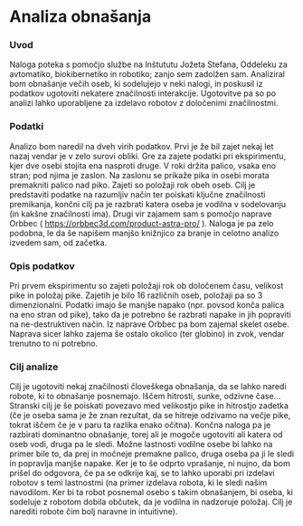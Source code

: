Analiza obnašanja
=================
### Uvod
Naloga poteka s pomočjo službe na Inštututu Jožeta Stefana, Oddeleku za avtomatiko, biokibernetiko in robotiko; zanjo sem zadolžen sam.
Analiziral bom obnašanje večih oseb, ki sodelujejo v neki nalogi, in poskusil iz podatkov ugotoviti nekatere značilnosti interakcije. Ugotovitve pa so po analizi lahko uporabljene za izdelavo robotov z določenimi značilnostmi.

### Podatki
Analizo bom naredil na dveh virih podatkov.
Prvi je že bil zajet nekaj let nazaj vendar je v zelo surovi obliki. Gre za zajete podatki pri ekspirimentu, kjer dve osebi stojita ena nasproti druge. V roki držita palico, vsaka eno stran; pod njima je zaslon. Na zaslonu se prikaže pika in osebi morata premakniti palico nad piko. Zajeti so položaji rok obeh oseb. Cilj je predstaviti podatke na razumljiv način ter poiskati ključne značilnosti premikanja, končni cilj pa je razbrati katera oseba je vodilna v sodelovanju (in kakšne značilnosti ima).
Drugi vir zajamem sam s pomočjo naprave Orbbec ( https://orbbec3d.com/product-astra-pro/ ). Naloga je pa zelo podobna, le da še napišem manjšo knižnjico za branje in celotno analizo izvedem sam, od začetka.

### Opis podatkov
Pri prvem ekspirimentu so zajeti položaji rok ob določenem času, velikost pike in položaj pike. Zajetih je bilo 16 različnih oseb, položaji pa so 3 dimenzionalni. Podatki imajo še manjše napako (npr. povsod konča palica na eno stran od pike), tako da je potrebno še razbrati napake in jih popraviti na ne-destruktiven način.
Iz naprave Orbbec pa bom zajemal skelet osebe. Naprava sicer lahko zajema še ostalo okolico (ter globino) in zvok, vendar trenutno to ni potrebno.

### Cilj analize
Cilj je ugotoviti nekaj značilnosti človeškega obnašanja, da se lahko naredi robote, ki to obnašanje posnemajo. Iščem hitrosti, sunke, odzivne čase... Stranski cilj je še poiskati povezavo med velikostjo pike in hitrostjo zadetka (če je oseba sama je že znan rezultat, da se hitreje odzivamo na večje pike, tokrat iščem če je v paru ta razlika enako očitna). Končna naloga pa je razbirati dominantno obnašanje, torej ali je mogoče ugotoviti ali katera od oseb vodi, druga pa le sledi. Možne lastnosti vodilne osebe bi lahko na primer bile to, da prej in močneje premakne palico, druga oseba pa ji le sledi in popravlja manjše napake.
Ker je to še odprto vprašanje, ni nujno, da bom prišel do odgovora, če pa se odkrije kaj, se to lahko uporabi pri izdelavi robotov s temi lastnostmi (na primer izdelava robota, ki le sledi našim navodilom. Ker bi ta robot posnemal osebo s takim obnašanjem, bi oseba, ki sodeluje z robotom dobila občutek, da je vodilna in nadzoruje položaj. Cilj je narediti robote čim bolj naravne in intuitivne).
